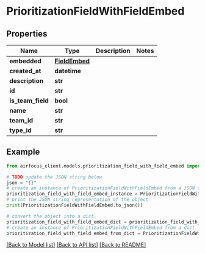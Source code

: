 # PrioritizationFieldWithFieldEmbed


## Properties

Name | Type | Description | Notes
------------ | ------------- | ------------- | -------------
**embedded** | [**FieldEmbed**](FieldEmbed.md) |  | 
**created_at** | **datetime** |  | 
**description** | **str** |  | 
**id** | **str** |  | 
**is_team_field** | **bool** |  | 
**name** | **str** |  | 
**team_id** | **str** |  | 
**type_id** | **str** |  | 

## Example

```python
from airfocus_client.models.prioritization_field_with_field_embed import PrioritizationFieldWithFieldEmbed

# TODO update the JSON string below
json = "{}"
# create an instance of PrioritizationFieldWithFieldEmbed from a JSON string
prioritization_field_with_field_embed_instance = PrioritizationFieldWithFieldEmbed.from_json(json)
# print the JSON string representation of the object
print(PrioritizationFieldWithFieldEmbed.to_json())

# convert the object into a dict
prioritization_field_with_field_embed_dict = prioritization_field_with_field_embed_instance.to_dict()
# create an instance of PrioritizationFieldWithFieldEmbed from a dict
prioritization_field_with_field_embed_from_dict = PrioritizationFieldWithFieldEmbed.from_dict(prioritization_field_with_field_embed_dict)
```
[[Back to Model list]](../README.md#documentation-for-models) [[Back to API list]](../README.md#documentation-for-api-endpoints) [[Back to README]](../README.md)


